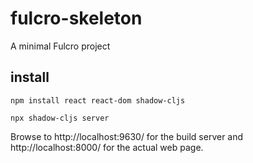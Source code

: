 # fulcro-skeleton
A minimal Fulcro project

## install
```shell script
npm install react react-dom shadow-cljs
```

```shell script
npx shadow-cljs server
```

Browse to http://localhost:9630/ for the build server and
http://localhost:8000/ for the actual web page.

